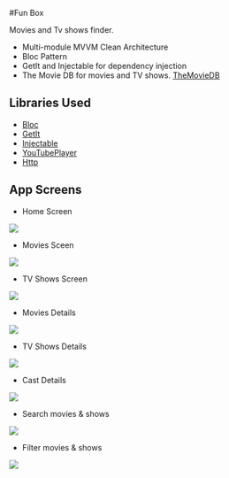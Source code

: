 #Fun Box

Movies and Tv shows finder.

- Multi-module MVVM Clean Architecture
- Bloc Pattern
- GetIt and Injectable for dependency injection
- The Movie DB for movies and TV shows. [TheMovieDB](https://developers.themoviedb.org)

## Libraries Used
- [Bloc](https://pub.dev/packages/flutter_bloc)
- [GetIt](https://pub.dev/packages/get_it)
- [Injectable](https://pub.dev/packages/injectable)
- [YouTubePlayer](https://pub.dev/packages/youtube_player_flutter)
- [Http](https://pub.dev/packages/http)

## App Screens

- Home Screen

![](screenshots/home.jpg)

- Movies Sceen

![](screenshots/movies.jpg)

- TV Shows Screen

![](screenshots/tv_shows.jpg)

- Movies Details

![](screenshots/movie_show_details.jpg)

- TV Shows Details

![](screenshots/tv_show_details.jpg)

- Cast Details

![](screenshots/person_details.jpg)

- Search movies & shows

![](screenshots/movie_show_search.jpg)

- Filter movies & shows

![](screenshots/movie_show_filters.jpg)
